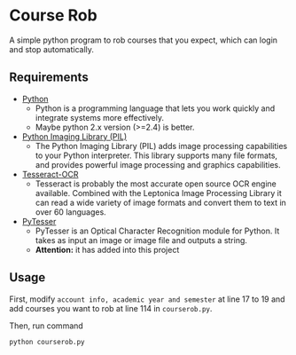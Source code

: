 Course Rob
=============

A simple python program to rob courses that you expect, which can login and stop automatically.

## Requirements

- [Python](https://www.python.org/)
    - Python is a programming language that lets you work quickly and integrate systems more effectively.
    - Maybe python 2.x version (>=2.4) is better.
- [Python Imaging Library (PIL)](http://www.pythonware.com/products/pil/)
    - The Python Imaging Library (PIL) adds image processing capabilities to your Python interpreter. This library supports many file formats, and provides powerful image processing and graphics capabilities.
- [Tesseract-OCR](https://code.google.com/p/tesseract-ocr/)
    - Tesseract is probably the most accurate open source OCR engine available. Combined with the Leptonica Image Processing Library it can read a wide variety of image formats and convert them to text in over 60 languages.
- [PyTesser](https://code.google.com/p/pytesser/)
    - PyTesser is an Optical Character Recognition module for Python. It takes as input an image or image file and outputs a string.
    -  **Attention:** it has added into this project

## Usage

First, modify `account info, academic year and semester` at line 17 to 19 and add courses you want to rob at line 114 in `courserob.py`.

Then, run command

    python courserob.py
